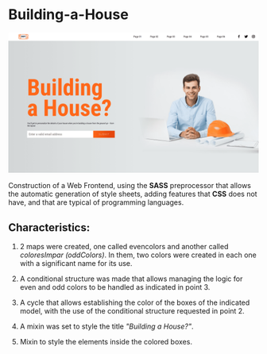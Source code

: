 # Building-a-House

![Building a House?](./IMG/forReadme/p2-card.png "Building a House?")
 
Construction of a Web Frontend, using the **SASS** preprocessor that allows the automatic generation of style sheets, adding features that **CSS** does not have, and that are typical of programming languages.

## Characteristics:

1. 2 maps were created, one called evencolors and another called *coloresImpar (oddColors)*. In them, two colors were created in each one with a significant name for its use.

2. A conditional structure was made that allows managing the logic for even and odd colors to be handled as indicated in point 3.

3. A cycle that allows establishing the color of the boxes of the indicated model, with the use of the conditional structure requested in point 2.

4. A mixin was set to style the title *"Building a House?"*.

5. Mixin to style the elements inside the colored boxes.
